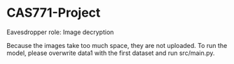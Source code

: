 # CAS771-Project
Eavesdropper role: Image decryption

Because the images take too much space, they are not uploaded. To run the model, please overwrite data1 with the first dataset and run src/main.py.
